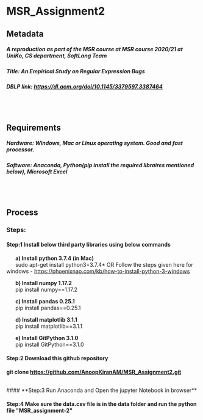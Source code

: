 # MSR_Assignment2

## Metadata   
##### A reproduction as part of the MSR course at MSR course 2020/21 at UniKo, CS department, SoftLang Team   
##### Title: An Empirical Study on Regular Expression Bugs   
##### DBLP link: https://dl.acm.org/doi/10.1145/3379597.3387464  

<br/>
<br/>

## Requirements   
##### Hardware: Windows, Mac or Linux operating system. Good and fast processor.
##### Software: Anaconda, Python(pip install the required libraires mentioned below), Microsoft Excel

<br/>
<br/>

## Process   
### Steps:   
#### **Step:1 Install below third party libraries using below commands**

  &nbsp;&nbsp;&nbsp;&nbsp;&nbsp;&nbsp;**a) Install python 3.7.4 (in Mac)**   
  &nbsp;&nbsp;&nbsp;&nbsp;&nbsp;&nbsp;sudo apt-get install python3=3.7.4* OR Follow the steps given here for windows - https://phoenixnap.com/kb/how-to-install-python-3-windows 

  &nbsp;&nbsp;&nbsp;&nbsp;&nbsp;&nbsp;**b) Install numpy 1.17.2**   
  &nbsp;&nbsp;&nbsp;&nbsp;&nbsp;&nbsp;pip install numpy==1.17.2   

  &nbsp;&nbsp;&nbsp;&nbsp;&nbsp;&nbsp;**c) Install pandas 0.25.1**   
  &nbsp;&nbsp;&nbsp;&nbsp;&nbsp;&nbsp;pip install pandas==0.25.1   

  &nbsp;&nbsp;&nbsp;&nbsp;&nbsp;&nbsp;**d) Install matplotlib 3.1.1**   
  &nbsp;&nbsp;&nbsp;&nbsp;&nbsp;&nbsp;pip install matplotlib==3.1.1    

  &nbsp;&nbsp;&nbsp;&nbsp;&nbsp;&nbsp;**e) Install GitPython 3.1.0**   
  &nbsp;&nbsp;&nbsp;&nbsp;&nbsp;&nbsp;pip install GitPython==3.1.0    



#### **Step:2 Download this github repository**   
**git clone https://github.com/AnoopKiranAM/MSR_Assignment2.git**   


<br/>   
#### **Step:3 Run Anaconda and Open the jupyter Notebook in browser**    
<br/>   

#### **Step:4 Make sure the data.csv file is in the data folder and run the python file "MSR_assignment-2"**  
